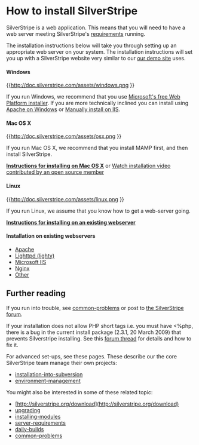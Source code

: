 # How to install SilverStripe

SilverStripe is a web application.  This means that you will need to have a web server meeting SilverStripe's 
[requirements](server-requirements) running.

The installation instructions below will take you through setting up an appropriate web server on your system.  The
installation instructions will set you up with a SilverStripe website very similar to our [our demo
site](http://demo.silverstripe.com/) uses. 

#### Windows

{{http://doc.silverstripe.com/assets/windows.png }}

If you run Windows, we recommend that you use [Microsoft's free Web Platform installer](installation-on-windows-pi). If
you are more technically inclined you can install using [Apache on Windows](installation-on-windows-wamp) or [Manually
install on IIS](installation-on-windows-manual-iis).
#### Mac OS X

{{http://doc.silverstripe.com/assets/osx.png }}

If you run Mac OS X, we recommend that you install MAMP first, and then install SilverStripe.

**[Instructions for installing on Mac OS X](installation-on-mac-osx)** or 
[ Watch installation video contributed by an open source
member](http://www.silverstripe.org/assets/screencasts/Tutorial-InstallingMAMP-SW08.swf )

#### Linux

{{http://doc.silverstripe.com/assets/linux.png }}

If you run Linux, we assume that you know how to get a web-server going.

**[Instructions for installing on an existing webserver](installation-on-webserver)**

#### Installation on existing webservers

*  [Apache](installation-on-webserver)
*  [Lighttpd (lighty)](installation-on-lighttpd)
*  [Microsoft IIS](installation-on-windows)
*  [Nginx](installation-on-nginx)
*  [Other](installation-on-webserver)
## Further reading

If you run into trouble, see [common-problems](common-problems) or post to [the SilverStripe
forum](http://www.silverstripe.com/silverstripe-forum/).

If your installation does not allow PHP short tags i.e. you must have <%php, there is a bug in the current install
package (2.3.1, 20 March 2009) that prevents Silverstripe installing. See this [forum
thread](http://silverstripe.org/installing-silverstripe/show/256795?start=0) for details and how to fix it.

For advanced set-ups, see these pages.  These describe our the core SilverStripe team manage their own projects:

*  [installation-into-subversion](installation-into-subversion)
*  [environment-management](environment-management)

You might also be interested in some of these related topic:

*  [http://silverstripe.org/download](http://silverstripe.org/download)
*  [upgrading](upgrading)
*  [installing-modules](installing-modules)
*  [server-requirements](server-requirements)
*  [daily-builds](daily-builds)
*  [common-problems](common-problems)
